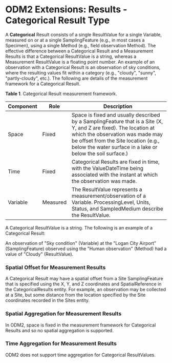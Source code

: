 ODM2 Extensions: Results - Categorical Result Type
===========================================================

A **Categorical** Result consists of a single ResultValue for a single Variable, measured on or at a single SamplingFeature (e.g., in most cases a Specimen), using a single Method (e.g., field observation Method). The effective difference between a Categorical Result and a Measurement Results is that a Categorical ResultValue is a string, whereas a Measurement ResultValue is a floating point number. An example of an observation with a Categorical Result is an observation of sky conditions, where the resulting values fit within a category (e.g., "cloudy", "sunny", "partly-cloudy", etc.). The following are details of the measurement framework for a Categorical Result.

**Table 1**. Categorical Result measurement framework.

| **Component** | **Role** | **Description** |
| ------------- | -------- | --------------- |
| Space         |Fixed     |Space is fixed and usually described by a SamplingFeature that is a Site (X, Y, and Z are fixed). The location at which the observation was made may be offset from the Site location (e.g., below the water surface in a lake or below the soil surface.) |
|Time           |Fixed | Categorical Results are fixed in time, with the ValueDateTime being associated with the instant at which the observation was made.  |
|Variable       |Measured   | The ResultValue represents a measurement/observation of a Variable. ProcessingLevel, Units, Status, and SampledMedium describe the ResultValue. |

A Categorical ResultValue is a string. The following is an example of a Categorical Result:

An observation of "Sky condition" (Variable) at the "Logan City Airport" (SamplingFeature) observed using the "Human observation" (Method) had a value of "Cloudy" (ResultValue).

### Spatial Offset for Measurement Results
A Categorical Result may have a spatial offset from a Site SamplingFeature that is specified using the X, Y, and Z coordinates and SpatialReference in the CategoricalResults entity. For example, an observation may be collected at a Site, but some distance from the location specified by the Site coordinates recorded in the Sites entity. 

### Spatial Aggregation for Measurement Results
In ODM2, space is fixed in the measurement framework for Categorical Results and so no spatial aggregation is supported.

### Time Aggregation for Measurement Results
ODM2 does not support time aggregation for Categorical ResultValues.